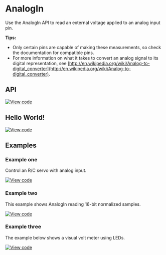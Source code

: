 # AnalogIn

Use the AnalogIn API to read an external voltage applied to an analog input pin. 

**Tips:**

* Only certain pins are capable of making these measurements, so check the documentation for compatible pins. 
* For more information on what it takes to convert an analog signal to its digital representation, see [http://en.wikipedia.org/wiki/Analog-to-digital_converter](http://en.wikipedia.org/wiki/Analog-to-digital_converter).   

## API

[![View code](https://www.mbed.com/embed/?type=library)](https://docs.mbed.com/docs/mbed-os-api/en/mbed-os-5.5/api/AnalogIn_8h_source.html) 

## Hello World!

[![View code](https://www.mbed.com/embed/?url=https://developer.mbed.org/teams/mbed_example/code/AnalogIn_HelloWorld/)](https://developer.mbed.org/teams/mbed_example/code/AnalogIn_HelloWorld/file/77750f8cba47/main.cpp) 


## Examples

### Example one

Control an R/C servo with analog input.

[![View code](https://www.mbed.com/embed/?url=https://developer.mbed.org/teams/mbed_example/code/AnalogIn_ex_1/)](https://developer.mbed.org/teams/mbed_example/code/AnalogIn_ex_1/file/490818b6238b/main.cpp)

   
### Example two

This example shows AnalogIn reading 16-bit normalized samples.

[![View code](https://www.mbed.com/embed/?url=https://developer.mbed.org/teams/mbed_example/code/AnalogIn_ex_2/)](https://developer.mbed.org/teams/mbed_example/code/AnalogIn_ex_2/file/cb98929b3895/main.cpp)


### Example three

The example below shows a visual volt meter using LEDs.

[![View code](https://www.mbed.com/embed/?url=https://developer.mbed.org/teams/mbed_example/code/AnalogIn_ex_3/)](https://developer.mbed.org/teams/mbed_example/code/AnalogIn_ex_3/file/267d01ecb3ec/main.cpp)

